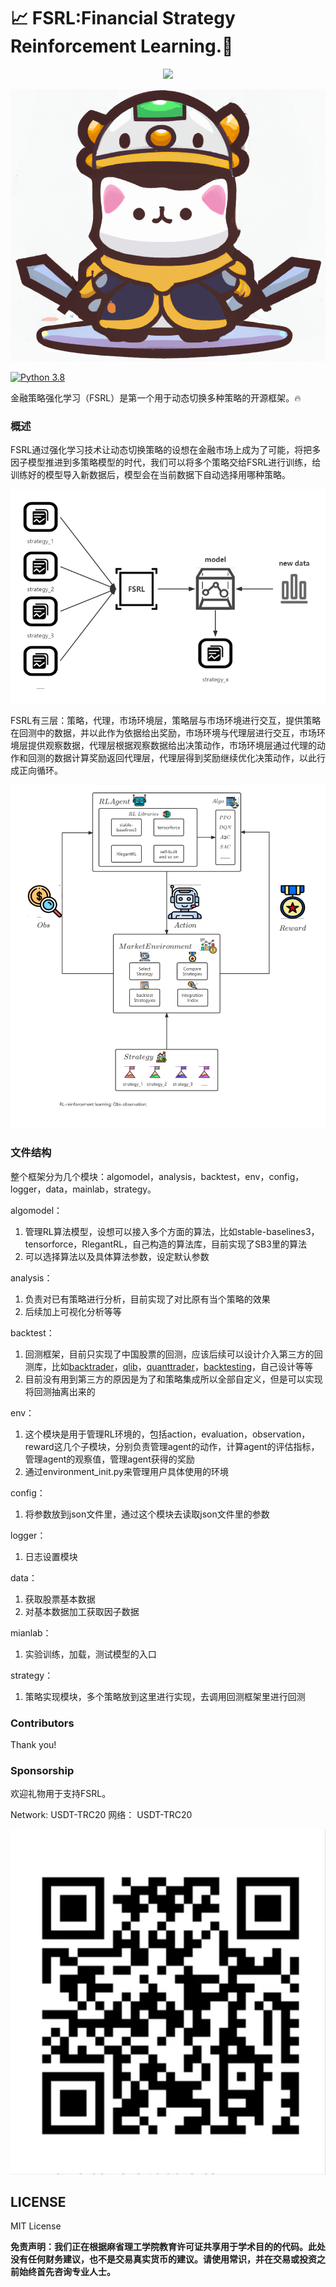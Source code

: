 # 📈 FSRL:Financial Strategy Reinforcement Learning.🤖





<p align="center">
  <a href="https://skillicons.dev">
    <img src="https://skillicons.dev/icons?i=python,github,pytorch,tensorflow" />
  </a>
</p>


![cat](img/FSRL-cat.png#pic_center)

[![Python 3.8](https://img.shields.io/badge/python-3.8-blue.svg)](https://www.python.org/downloads/release/python-380/) 

金融策略强化学习（FSRL）是第一个用于动态切换多种策略的开源框架。🔥

### 概述

FSRL通过强化学习技术让动态切换策略的设想在金融市场上成为了可能，将把多因子模型推进到多策略模型的时代，我们可以将多个策略交给FSRL进行训练，给训练好的模型导入新数据后，模型会在当前数据下自动选择用哪种策略。

![FSRL_process.png](img%2FFSRL_process.png)


FSRL有三层：策略，代理，市场环境层，策略层与市场环境进行交互，提供策略在回测中的数据，并以此作为依据给出奖励，市场环境与代理层进行交互，市场环境层提供观察数据，代理层根据观察数据给出决策动作，市场环境层通过代理的动作和回测的数据计算奖励返回代理层，代理层得到奖励继续优化决策动作，以此行成正向循环。

![FSRL-Architecture.png](img%2FFSRL-Architecture.png)

### 文件结构

整个框架分为几个模块：algomodel，analysis，backtest，env，config，logger，data，mainlab，strategy。

algomodel：

1. 管理RL算法模型，设想可以接入多个方面的算法，比如stable-baselines3，tensorforce，RlegantRL，自己构造的算法库，目前实现了SB3里的算法
2. 可以选择算法以及具体算法参数，设定默认参数

analysis：

1. 负责对已有策略进行分析，目前实现了对比原有当个策略的效果
2. 后续加上可视化分析等等

backtest：

1. 回测框架，目前只实现了中国股票的回测，应该后续可以设计介入第三方的回测库，比如[backtrader](https://github.com/mementum/backtrader)，[qlib](https://github.com/microsoft/qlib)，[quanttrader](https://github.com/letianzj/quanttrader)，[backtesting](https://github.com/kernc/backtesting.py)，自己设计等等
2. 目前没有用到第三方的原因是为了和策略集成所以全部自定义，但是可以实现将回测抽离出来的

env：

1. 这个模块是用于管理RL环境的，包括action，evaluation，observation，reward这几个子模块，分别负责管理agent的动作，计算agent的评估指标，管理agent的观察值，管理agent获得的奖励
2. 通过environment_init.py来管理用户具体使用的环境

config：

1. 将参数放到json文件里，通过这个模块去读取json文件里的参数

logger：

1. 日志设置模块

data：

1. 获取股票基本数据
2. 对基本数据加工获取因子数据

mianlab：

1. 实验训练，加载，测试模型的入口

strategy：

1. 策略实现模块，多个策略放到这里进行实现，去调用回测框架里进行回测 

### Contributors

Thank you!


### Sponsorship

欢迎礼物用于支持FSRL。

Network: USDT-TRC20 网络： USDT-TRC20

![USDT-TRC20.jpg](img%2FUSDT-TRC20.jpg)

## LICENSE

MIT License

**免责声明：我们正在根据麻省理工学院教育许可证共享用于学术目的的代码。此处没有任何财务建议，也不是交易真实货币的建议。请使用常识，并在交易或投资之前始终首先咨询专业人士。**